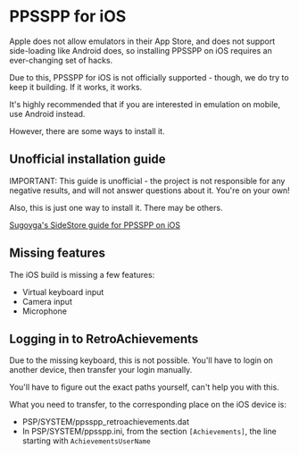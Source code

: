# PPSSPP for iOS

Apple does not allow emulators in their App Store, and does not support side-loading like Android does,
so installing PPSSPP on iOS requires an ever-changing set of hacks.

Due to this, PPSSPP for iOS is not officially supported - though, we do try to keep it building. If it works, it works.

It's highly recommended that if you are interested in emulation on mobile, use Android instead.

However, there are some ways to install it.

## Unofficial installation guide

IMPORTANT: This guide is unofficial - the project is not responsible for any negative results, and will not answer
questions about it. You're on your own!

Also, this is just one way to install it. There may be others.

[Sugoyga's SideStore guide for PPSSPP on iOS](https://suyogya.link/installing-sidestore-and-ppsspp-on-ios/)

## Missing features

The iOS build is missing a few features:

* Virtual keyboard input
* Camera input
* Microphone

## Logging in to RetroAchievements

Due to the missing keyboard, this is not possible. You'll have to login on another device, then transfer your login manually.

You'll have to figure out the exact paths yourself, can't help you with this.

What you need to transfer, to the corresponding place on the iOS device is:

* PSP/SYSTEM/ppsspp_retroachievements.dat
* In PSP/SYSTEM/ppsspp.ini, from the section `[Achievements]`, the line starting with `AchievementsUserName`

